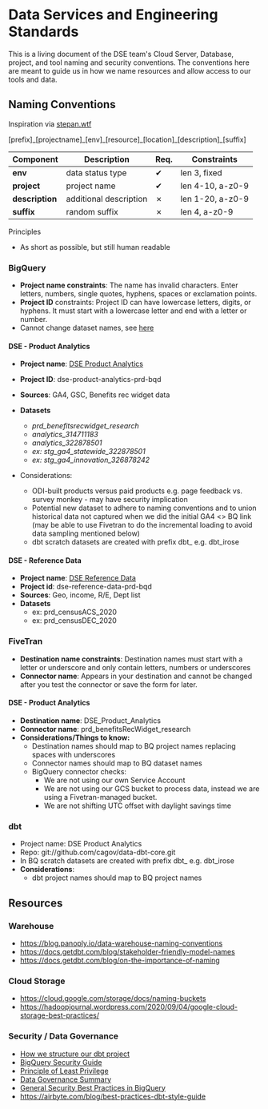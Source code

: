 # Data Services and Engineering Standards

This is a living document of the DSE team's Cloud Server, Database, project, and tool naming and security conventions. The conventions here are meant to guide us in how we name resources and allow access to our tools and data.

## Naming Conventions

Inspiration via [stepan.wtf](https://stepan.wtf/cloud-naming-convention/)

[prefix]\_[projectname]\_[env]\_[resource]\_[location]\_[description]\_[suffix]

| **Component** | **Description** | **Req.** | **Constraints** |
| ------------- | ------------- | ------------- | ------------- |
**env** | data status type | ✔ | len 3, fixed
**project** | project name | ✔ | len 4-10, a-z0-9
**description** | additional description | ✗ | len 1-20, a-z0-9
**suffix** | random suffix | ✗ | len 4, a-z0-9


Principles
- As short as possible, but still human readable

### BigQuery
- **Project name constraints**: The name has invalid characters. Enter letters, numbers, single quotes, hyphens, spaces or exclamation points.
- **Project ID** constraints: Project ID can have lowercase letters, digits, or hyphens. It must start with a lowercase letter and end with a letter or number.
- Cannot change dataset names, see [here](https://stackoverflow.com/questions/22692905/rename-datasets-in-bigquery)

#### DSE - Product Analytics

- **Project name**: [DSE Product Analytics](https://console.cloud.google.com/welcome?project=dse-product-analytics-prd-bqd)
- **Project ID**: dse-product-analytics-prd-bqd
- **Sources**: GA4, GSC, Benefits rec widget data
- **Datasets**
   - _prd_benefitsrecwidget_research_
   - _analytics_314711183_
   - _analytics_322878501_
   - _ex: stg_ga4_statewide_322878501_
   - _ex: stg_ga4_innovation_326878242_

- Considerations:
   - ODI-built products versus paid products e.g. page feedback vs. survey monkey - may have security implication
   - Potential new dataset to adhere to naming conventions and to union historical data not captured when we did the initial GA4 <> BQ link (may be able to use Fivetran to do the incremental loading to avoid data sampling mentioned below)
   - dbt scratch datasets are created with prefix dbt_<first name initial><last name> e.g. dbt_irose

#### DSE - Reference Data

- **Project name**: [DSE Reference Data](https://console.cloud.google.com/welcome?project=dse-reference-data-prd-bqd)
- **Project id**: dse-reference-data-prd-bqd
- **Sources**: Geo, income, R/E, Dept list
- **Datasets**
   - ex: prd_censusACS_2020
   - ex: prd_censusDEC_2020

### FiveTran

- **Destination name constraints**: Destination names must start with a letter or underscore and only contain letters, numbers or underscores
- **Connector name**: Appears in your destination and cannot be changed after you test the connector or save the form for later.

#### DSE - Product Analytics
- **Destination name**: DSE_Product_Analytics
- **Connector name**: prd_benefitsRecWidget_research
- **Considerations/Things to know:**
   - Destination names should map to BQ project names replacing spaces with underscores
   - Connector names should map to BQ dataset names
   - BigQuery connector checks:
      - We are not using our own Service Account
      - We are not using our GCS bucket to process data, instead we are using a Fivetran-managed bucket.
      - We are not shifting UTC offset with daylight savings time

### dbt

- Project name: DSE Product Analytics
- Repo: git://github.com/cagov/data-dbt-core.git
- In BQ scratch datasets are created with prefix dbt_<first name initial><last name> e.g. dbt_irose
- **Considerations**:
    - dbt project names should map to BQ project names

## Resources
### Warehouse
- https://blog.panoply.io/data-warehouse-naming-conventions
- https://docs.getdbt.com/blog/stakeholder-friendly-model-names
- https://docs.getdbt.com/blog/on-the-importance-of-naming

### Cloud Storage
- https://cloud.google.com/storage/docs/naming-buckets
- https://hadoopjournal.wordpress.com/2020/09/04/google-cloud-storage-best-practices/

### Security / Data Governance
- [How we structure our dbt project](https://docs.getdbt.com/guides/best-practices/how-we-structure/1-guide-overview)
- [BigQuery Security Guide](https://cloud.google.com/bigquery/docs/data-governance)
- [Principle of Least Privilege](https://cloud.google.com/blog/products/identity-security/dont-get-pwned-practicing-the-principle-of-least-privilege)
- [Data Governance Summary](https://cloud.google.com/bigquery/docs/data-governance-summary)
- [General Security Best Practices in BigQuery](https://towardsdatascience.com/6-best-practices-for-managing-data-access-to-bigquery-4396b0a3cfba)
- https://airbyte.com/blog/best-practices-dbt-style-guide
